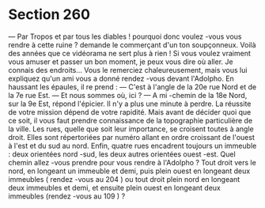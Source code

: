 # Section 260

— Par Tropos et par tous les diables ! pourquoi donc voulez -vous
vous rendre à cette ruine ? demande le commerçant d'un ton
soupçonneux. Voilà des années que ce vidéorama ne sert plus à
rien ! Si  vous voulez vraiment vous amuser et passer un bon
moment, je peux vous dire où aller. Je connais des endroits...
Vous le remerciez chaleureusement, mais vous lui expliquez
qu'un ami vous a donné rendez -vous devant l'Adolpho. En
haussant les épaules, il re prend :
— C'est à l'angle de la 20e rue Nord et de la 7e rue Est.
— Et nous sommes où, ici ?
— A mi -chemin de la 18e Nord, sur la 9e Est, répond l'épicier.
Il n'y a plus une minute à perdre. La réussite de votre mission
dépend de votre rapidité. Mais avant  de décider quoi que ce soit,
il vous faut prendre connaissance de la topographie particulière
de la ville. Les rues, quelle que soit leur importance, se croisent
toutes à angle droit. Elles sont répertoriées par numéro allant en
ordre croissant de l'ouest  à l'est et du sud au nord. Enfin, quatre
rues encadrent toujours un immeuble : deux orientées nord -sud,
les deux autres orientées ouest -est. Quel chemin allez -vous
prendre pour vous rendre à l'Adolpho ? Tout droit vers le nord,
en longeant un immeuble et demi, puis plein ouest en longeant
deux immeubles ( rendez -vous  au 204 ) ou tout droit plein nord
en longeant deux immeubles et demi, et ensuite plein ouest en
longeant deux immeubles (rendez -vous au 109 ) ?